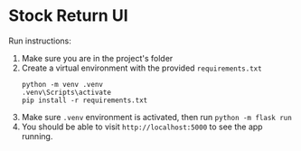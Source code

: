 # Stock Return UI

Run instructions:
1) Make sure you are in the project's folder
2) Create a virtual environment with the provided `requirements.txt`
   ```
   python -m venv .venv
   .venv\Scripts\activate
   pip install -r requirements.txt
   ```
3) Make sure `.venv` environment is activated, then run `python -m flask run`
4) You should be able to visit `http://localhost:5000` to see the app running.
